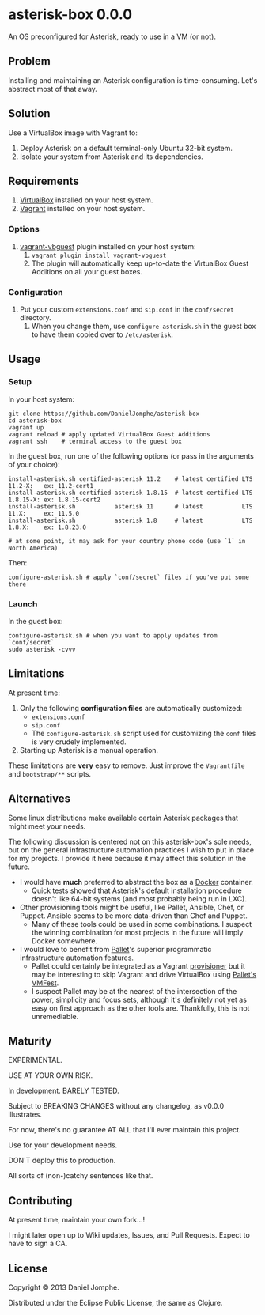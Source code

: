 # asterisk-box 0.0.0
An OS preconfigured for Asterisk, ready to use in a VM (or not).

## Problem
Installing and maintaining an Asterisk configuration is time-consuming. Let's abstract most of that away.

## Solution
Use a VirtualBox image with Vagrant to:

1. Deploy Asterisk on a default terminal-only Ubuntu 32-bit system.
2. Isolate your system from Asterisk and its dependencies.

## Requirements
1. [VirtualBox](http://www.virtualbox.org/) installed on your host system.
2. [Vagrant](http://www.vagrantup.com) installed on your host system.

### Options
1. [vagrant-vbguest](https://github.com/dotless-de/vagrant-vbguest) plugin installed on your host system:
	1. `vagrant plugin install vagrant-vbguest`
	2. The plugin will automatically keep up-to-date the VirtualBox Guest Additions on all your guest boxes.

### Configuration
1. Put your custom `extensions.conf` and `sip.conf` in the `conf/secret` directory.
	1. When you change them, use  `configure-asterisk.sh` in the guest box to have them copied over to `/etc/asterisk`.

## Usage
### Setup
In your host system:

```shell
git clone https://github.com/DanielJomphe/asterisk-box
cd asterisk-box
vagrant up
vagrant reload # apply updated VirtualBox Guest Additions
vagrant ssh    # terminal access to the guest box
```
In the guest box, run one of the following options (or pass in the arguments of your choice):

```shell
install-asterisk.sh certified-asterisk 11.2    # latest certified LTS 11.2-X:   ex: 11.2-cert1
install-asterisk.sh certified-asterisk 1.8.15  # latest certified LTS 1.8.15-X: ex: 1.8.15-cert2
install-asterisk.sh           asterisk 11      # latest           LTS 11.X:     ex: 11.5.0
install-asterisk.sh           asterisk 1.8     # latest           LTS 1.8.X:    ex: 1.8.23.0

# at some point, it may ask for your country phone code (use `1` in North America)
```

Then:

```shell
configure-asterisk.sh # apply `conf/secret` files if you've put some there
```

###  Launch
In the guest box:

```shell
configure-asterisk.sh # when you want to apply updates from `conf/secret`
sudo asterisk -cvvv
```

## Limitations
At present time:

1. Only the following **configuration files** are automatically customized:
	* `extensions.conf`
	* `sip.conf`
	* The `configure-asterisk.sh` script used for customizing the `conf` files is very crudely implemented.
2. Starting up Asterisk is a manual operation.

These limitations are **very** easy to remove. Just improve the `Vagrantfile` and `bootstrap/**` scripts.

## Alternatives
Some linux distributions make available certain Asterisk packages that might meet your needs.

The following discussion is centered not on this asterisk-box's sole needs, but on the general infrastructure automation practices I wish to put in place for my projects. I provide it here because it may affect this solution in the future.

* I would have **much** preferred to abstract the box as a [Docker](http://www.docker.io) container.
	* Quick tests showed that Asterisk's default installation procedure doesn't like 64-bit systems (and most probably being run in LXC).
* Other provisioning tools might be useful, like Pallet, Ansible, Chef, or Puppet. Ansible seems to be more data-driven than Chef and Puppet.
	* Many of these tools could be used in some combinations. I suspect the winning combination for most projects in the future will imply Docker somewhere.
* I would love to benefit from [Pallet](http://palletops.com/)'s superior programmatic infrastructure automation features.
	* Pallet could certainly be integrated as a Vagrant [provisioner](http://docs.vagrantup.com/v2/provisioning/index.html) but it may be interesting to skip Vagrant and drive VirtualBox using [Pallet's VMFest](https://github.com/pallet/pallet-vmfest).
	* I suspect Pallet may be at the nearest of the intersection of the power, simplicity and focus sets, although it's definitely not yet as easy on first approach as the other tools are. Thankfully, this is not unremediable.

## Maturity
EXPERIMENTAL.

USE AT YOUR OWN RISK.

In development. BARELY TESTED.

Subject to BREAKING CHANGES without any changelog, as v0.0.0 illustrates.

For now, there's no guarantee AT ALL that I'll ever maintain this project.

Use for your development needs.

DON'T deploy this to production.

All sorts of (non-)catchy sentences like that.

## Contributing
At present time, maintain your own fork...!

I might later open up to Wiki updates, Issues, and Pull Requests. Expect to have to sign a CA.

## License
Copyright © 2013 Daniel Jomphe.

Distributed under the Eclipse Public License, the same as Clojure.
